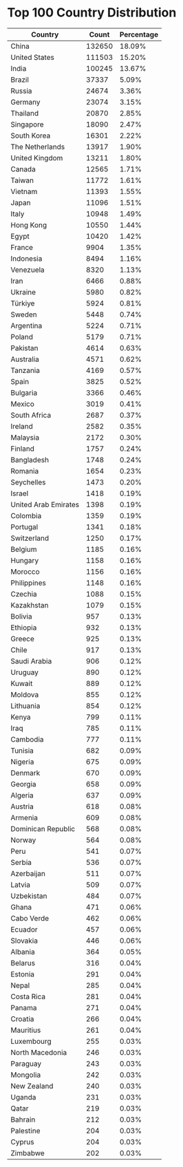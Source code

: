 # Top 100 Country Distribution
| Country | Count | Percentage |
|----|----|----|
| China | 132650 | 18.09% |
| United States | 111503 | 15.20% |
| India | 100245 | 13.67% |
| Brazil | 37337 | 5.09% |
| Russia | 24674 | 3.36% |
| Germany | 23074 | 3.15% |
| Thailand | 20870 | 2.85% |
| Singapore | 18090 | 2.47% |
| South Korea | 16301 | 2.22% |
| The Netherlands | 13917 | 1.90% |
| United Kingdom | 13211 | 1.80% |
| Canada | 12565 | 1.71% |
| Taiwan | 11772 | 1.61% |
| Vietnam | 11393 | 1.55% |
| Japan | 11096 | 1.51% |
| Italy | 10948 | 1.49% |
| Hong Kong | 10550 | 1.44% |
| Egypt | 10420 | 1.42% |
| France | 9904 | 1.35% |
| Indonesia | 8494 | 1.16% |
| Venezuela | 8320 | 1.13% |
| Iran | 6466 | 0.88% |
| Ukraine | 5980 | 0.82% |
| Türkiye | 5924 | 0.81% |
| Sweden | 5448 | 0.74% |
| Argentina | 5224 | 0.71% |
| Poland | 5179 | 0.71% |
| Pakistan | 4614 | 0.63% |
| Australia | 4571 | 0.62% |
| Tanzania | 4169 | 0.57% |
| Spain | 3825 | 0.52% |
| Bulgaria | 3366 | 0.46% |
| Mexico | 3019 | 0.41% |
| South Africa | 2687 | 0.37% |
| Ireland | 2582 | 0.35% |
| Malaysia | 2172 | 0.30% |
| Finland | 1757 | 0.24% |
| Bangladesh | 1748 | 0.24% |
| Romania | 1654 | 0.23% |
| Seychelles | 1473 | 0.20% |
| Israel | 1418 | 0.19% |
| United Arab Emirates | 1398 | 0.19% |
| Colombia | 1359 | 0.19% |
| Portugal | 1341 | 0.18% |
| Switzerland | 1250 | 0.17% |
| Belgium | 1185 | 0.16% |
| Hungary | 1158 | 0.16% |
| Morocco | 1156 | 0.16% |
| Philippines | 1148 | 0.16% |
| Czechia | 1088 | 0.15% |
| Kazakhstan | 1079 | 0.15% |
| Bolivia | 957 | 0.13% |
| Ethiopia | 932 | 0.13% |
| Greece | 925 | 0.13% |
| Chile | 917 | 0.13% |
| Saudi Arabia | 906 | 0.12% |
| Uruguay | 890 | 0.12% |
| Kuwait | 889 | 0.12% |
| Moldova | 855 | 0.12% |
| Lithuania | 854 | 0.12% |
| Kenya | 799 | 0.11% |
| Iraq | 785 | 0.11% |
| Cambodia | 777 | 0.11% |
| Tunisia | 682 | 0.09% |
| Nigeria | 675 | 0.09% |
| Denmark | 670 | 0.09% |
| Georgia | 658 | 0.09% |
| Algeria | 637 | 0.09% |
| Austria | 618 | 0.08% |
| Armenia | 609 | 0.08% |
| Dominican Republic | 568 | 0.08% |
| Norway | 564 | 0.08% |
| Peru | 541 | 0.07% |
| Serbia | 536 | 0.07% |
| Azerbaijan | 511 | 0.07% |
| Latvia | 509 | 0.07% |
| Uzbekistan | 484 | 0.07% |
| Ghana | 471 | 0.06% |
| Cabo Verde | 462 | 0.06% |
| Ecuador | 457 | 0.06% |
| Slovakia | 446 | 0.06% |
| Albania | 364 | 0.05% |
| Belarus | 316 | 0.04% |
| Estonia | 291 | 0.04% |
| Nepal | 285 | 0.04% |
| Costa Rica | 281 | 0.04% |
| Panama | 271 | 0.04% |
| Croatia | 266 | 0.04% |
| Mauritius | 261 | 0.04% |
| Luxembourg | 255 | 0.03% |
| North Macedonia | 246 | 0.03% |
| Paraguay | 243 | 0.03% |
| Mongolia | 242 | 0.03% |
| New Zealand | 240 | 0.03% |
| Uganda | 231 | 0.03% |
| Qatar | 219 | 0.03% |
| Bahrain | 212 | 0.03% |
| Palestine | 204 | 0.03% |
| Cyprus | 204 | 0.03% |
| Zimbabwe | 202 | 0.03% |
